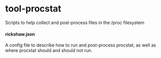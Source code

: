# tool-procstat
Scripts to help collect and post-process files in the /proc filesystem

#### rickshaw.json
A config file to describe how to run and post-process procstat, as well as where procstat should and should not run.
